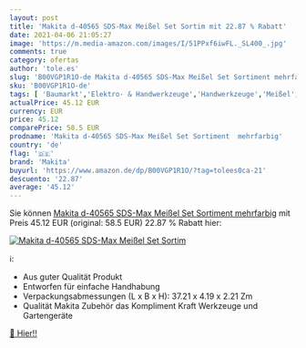 ```yaml
---
layout: post
title: 'Makita d-40565 SDS-Max Meißel Set Sortim mit 22.87 % Rabatt'
date: 2021-04-06 21:05:27
image: 'https://m.media-amazon.com/images/I/51PPxf6iwFL._SL400_.jpg'
comments: true
category: ofertas
author: 'tole.es'
slug: 'B00VGP1R1O-de Makita d-40565 SDS-Max Meißel Set Sortiment mehrfarbig'
sku: 'B00VGP1R1O-de'
tags: [ 'Baumarkt','Elektro- & Handwerkzeuge','Handwerkzeuge','Meißel','makita', ]
actualPrice: 45.12 EUR
currency: EUR
price: 45.12
comparePrice: 58.5 EUR
prodname: 'Makita d-40565 SDS-Max Meißel Set Sortiment  mehrfarbig'
country: 'de'
flag: '🇩🇪'
brand: 'Makita'
buyurl: 'https://www.amazon.de/dp/B00VGP1R1O/?tag=tolees0ca-21'
descuento: '22.87'
average: '45.12'
---
```


Sie können [Makita d-40565 SDS-Max Meißel Set Sortiment  mehrfarbig](https://www.amazon.de/dp/B00VGP1R1O/?tag=tolees0ca-21) mit Preis 45.12 EUR (original: 58.5 EUR) 22.87 % Rabatt hier:

[![Makita d-40565 SDS-Max Meißel Set Sortim](https://m.media-amazon.com/images/I/51PPxf6iwFL._SL400_.jpg)](https://www.amazon.de/dp/B00VGP1R1O/?tag=tolees0ca-21)

ℹ️:

- Aus guter Qualität Produkt
- Entworfen für einfache Handhabung
- Verpackungsabmessungen (L x B x H): 37.21 x 4.19 x 2.21 Zm
- Qualität Makita Zubehör das Kompliment Kraft Werkzeuge und Gartengeräte

[🛒 Hier!!](https://www.amazon.de/dp/B00VGP1R1O/?tag=tolees0ca-21)
